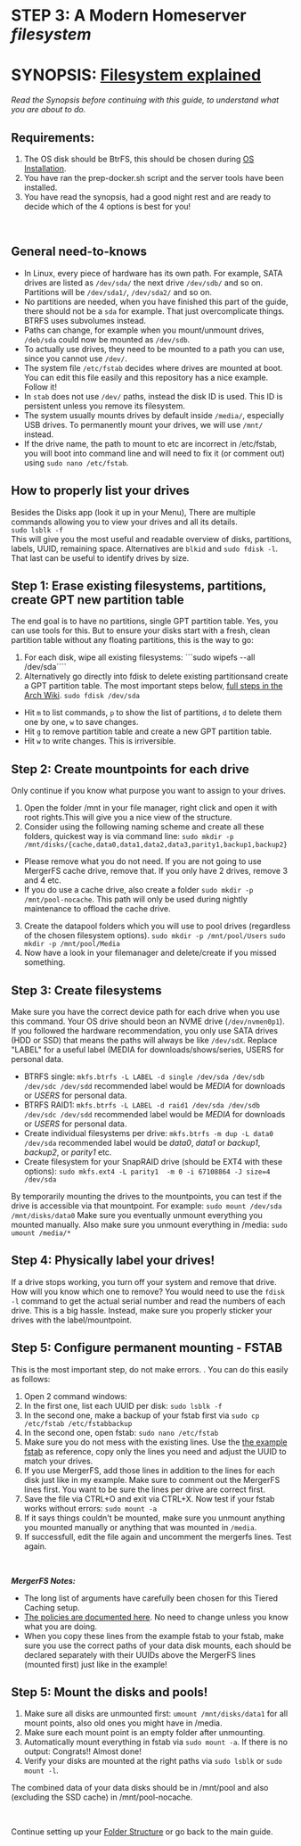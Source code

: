 # STEP 3: A Modern Homeserver _filesystem_

# SYNOPSIS: [Filesystem explained](https://github.com/zilexa/Homeserver/blob/master/filesystem/FILESYSTEM-EXPLAINED.md)
_Read the Synopsis before continuing with this guide, to understand what you are about to do._

## Requirements: 
1. The OS disk should be BtrFS, this should be chosen during [OS Installation](https://github.com/zilexa/manjaro-gnome-post-install). 
2. You have ran the prep-docker.sh script and the server tools have been installed. 
3. You have read the synopsis, had a good night rest and are ready to decide which of the 4 options is best for you!

&nbsp;


## General need-to-knows
- In Linux, every piece of hardware has its own path. For example, SATA drives are listed as `/dev/sda/` the next drive `/dev/sdb/` and so on. Partitions will be `/dev/sda1/`, `/dev/sda2/` and so on. 
- No partitions are needed, when you have finished this part of the guide, there should not be a `sda` for example. That just overcomplicate things. BTRFS uses subvolumes instead.
- Paths can change, for example when you mount/unmount drives, `/deb/sda` could now be mounted as `/dev/sdb`. 
- To actually use drives, they need to be mounted to a path you can use, since you cannot use `/dev/`. 
- The system file `/etc/fstab` decides where drives are mounted at boot. You can edit this file easily and this repository has a nice example. Follow it!
- In `stab` does not use `/dev/` paths, instead the disk ID is used. This ID is persistent unless you remove its filesystem.
- The system usually mounts drives by default inside `/media/`, especially USB drives. To permanently mount your drives, we will use `/mnt/` instead. 
- If the drive name, the path to mount to etc are incorrect in /etc/fstab, you will boot into command line and will need to fix it (or comment out) using `sudo nano /etc/fstab`. 

## How to properly list your drives
Besides the Disks app (look it up in your Menu), There are multiple commands allowing you to view your drives and all its details.  \
```sudo lsblk -f```  \
This will give you the most useful and readable overview of disks, partitions, labels, UUID, remaining space. 
Alternatives are `blkid` and `sudo fdisk -l`. That last can be useful to identify drives by size. 

## Step 1: Erase existing filesystems, partitions, create GPT new partition table
The end goal is to have no partitions, single GPT partition table. 
Yes, you can use tools for this. But to ensure your disks start with a fresh, clean partition table without any floating partitions, this is the way to go: 
1. For each disk, wipe all existing filesystems: 
```sudo wipefs --all /dev/sda```` 
2.  Alternatively go directly into fdisk to delete existing partitionsand create a GPT partition table. The most important steps below, [full steps in the Arch Wiki](https://wiki.archlinux.org/title/fdisk#Create_a_partition_table_and_partitions). 
   ```sudo fdisk /dev/sda```
   - Hit `m` to list commands, `p` to show the list of partitions, `d` to delete them one by one, `w` to save changes.
   - Hit `g` to remove partition table and create a new GPT partition table.
   - Hit `w` to write changes. This is irriversible. 

## Step 2: Create mountpoints for each drive
Only continue if you know what purpose you want to assign to your drives.
1. Open the folder /mnt in your file manager, right click and open it with root rights.This will give you a nice view of the structure.
2. Consider using the following naming scheme and create all these folders, quickest way is via command line: 
```sudo mkdir -p /mnt/disks/{cache,data0,data1,data2,data3,parity1,backup1,backup2}```
  - Please remove what you do not need. If you are not going to use  MergerFS cache drive, remove that. If you only have 2 drives, remove 3 and 4 etc. 
  - If you do use a cache drive, also create a folder `sudo mkdir -p /mnt/pool-nocache`. This path will only be used during nightly maintenance to offload the cache drive.
3. Create the datapool folders which you will use to pool drives (regardless of the chosen filesystem options). 
    ```sudo mkdir -p /mnt/pool/Users```
    ```sudo mkdir -p /mnt/pool/Media```
5. Now have a look in your filemanager and delete/create if you missed something.

## Step 3: Create filesystems 
  Make sure you have the correct device path for each drive when you use this command. 
  Your OS drive should beon an NVME drive (`/dev/nvmen0p1`). If you followed the hardware recommendation, you only use SATA drives (HDD or SSD) that means the paths will always be like `/dev/sdX`. 
  Replace "LABEL" for a useful label (MEDIA for downloads/shows/series, USERS for personal data.
- BTRFS single: `mkfs.btrfs -L LABEL -d single /dev/sda /dev/sdb /dev/sdc /dev/sdd` recommended label would be _MEDIA_ for downloads or _USERS_ for personal data. 
- BTRFS RAID1: `mkfs.btrfs -L LABEL -d raid1 /dev/sda /dev/sdb /dev/sdc /dev/sdd` recommended label would be _MEDIA_ for downloads or _USERS_ for personal data. 
- Create individual filesystems per drive: `mkfs.btrfs -m dup -L data0 /dev/sda` recommended label would be _data0_, _data1_ or _backup1_, _backup2_, or _parity1_ etc.
- Create filesystem for your SnapRAID drive (should be EXT4 with these options): `sudo mkfs.ext4 -L parity1  -m 0 -i 67108864 -J size=4 /dev/sda`

By temporarily mounting the drives to the mountpoints, you can test if the drive is accessible via that mountpoint. For example: 
`sudo mount /dev/sda /mnt/disks/data0` 
Make sure you eventually unmount everything you mounted manually. 
Also make sure you unmount everything in /media: `sudo umount /media/*`

## Step 4: Physically label your drives!
If a drive stops working, you turn off your system and remove that drive. How will you know which one to remove? You would need to use the `fdisk -l` command to get the actual serial number and read the numbers of each drive. This is a big hassle. Instead, make sure you properly sticker your drives with the label/mountpoint. 

## Step 5: Configure permanent mounting - FSTAB
This is the most important step, do not make errors. .  You can do this easily as follows:  
1. Open 2 command windows: 
2. In the first one, list each UUID per disk: `sudo lsblk -f`
3. In the second one, make a backup of your fstab first via `sudo cp /etc/fstab /etc/fstabbackup`
4. In the second one, open fstab: `sudo nano /etc/fstab` 
5. Make sure you do not mess with the existing lines. Use the [the example fstab](https://github.com/zilexa/Homeserver/blob/master/filesystem/fstab) as reference, copy only the lines you need and adjust the UUID to match your drives.
6. If you use MergerFS, add those lines in addition to the lines for each disk just like in my example. Make sure to comment out the MergerFS lines first. You want to be sure the lines per drive are correct first. 
7. Save the file via CTRL+O and exit via CTRL+X. Now test if your fstab works without errors: `sudo mount -a` 
8. If it says things couldn't be mounted, make sure you unmount anything you mounted manually or anything that was mounted in `/media`. 
9. If successfull, edit the file again and uncomment the mergerfs lines. Test again. 

&nbsp;

_**MergerFS Notes:**_
- The long list of arguments have carefully been chosen for this Tiered Caching setup.
- [The policies are documented here](https://github.com/trapexit/mergerfs#policy-descriptions). No need to change unless you know what you are doing.
- When you copy these lines from the example fstab to your fstab, make sure you use the correct paths of your data disk mounts, each should be declared separately with their UUIDs above the MergerFS lines (mounted first) just like in the example!

## Step 5: Mount the disks and pools!
1. Make sure all disks are unmounted first: `umount /mnt/disks/data1` for all mount points, also old ones you might have in /media.
2. Make sure each mount point is an empty folder after unmounting.
3. Automatically mount everything in fstab via `sudo mount -a`. If there is no output: Congrats!! Almost done!
4. Verify your disks are mounted at the right paths via `sudo lsblk` or `sudo mount -l`. 

The combined data of your data disks should be in /mnt/pool and also (excluding the SSD cache) in /mnt/pool-nocache.

&nbsp;

Continue setting up your [Folder Structure](https://github.com/zilexa/Homeserver/tree/master/filesystem/folderstructure) or go back to the main guide. 
